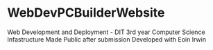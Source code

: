 # WebDevPCBuilderWebsite
Web Development and Deployment - DIT 3rd year Computer Science Infastructure 
Made Public after submission
Developed with Eoin Irwin

